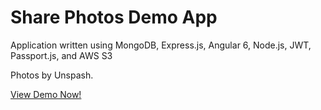 # Share Photos Demo App

Application written using MongoDB, Express.js, Angular 6, Node.js, JWT, Passport.js, and AWS S3

Photos by Unspash.

[View Demo Now!](https://share-photos-demo.herokuapp.com/home)
